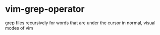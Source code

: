 # vim-grep-operator
grep files recursively for words that are under the cursor in normal, visual modes of vim
